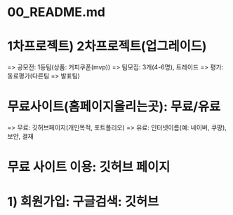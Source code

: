 # 00_README.md
# 1차프로젝트) 2차프로젝트(업그레이드)
=> 공모전: 1등팀(상품: 커피쿠폰(mvp))
=> 팀모집: 3개(4-6명), 트레이드
=> 평가: 동료평가(다른팀 => 발표팀)
# 무료사이트(홈페이지올리는곳): 무료/유료
=> 무료: 깃허브페이지(개인목적, 포트폴리오)
=> 유료: 인터넷이름(예: 네이버, 쿠팡), 보안, 결재
# 무료 사이트 이용: 깃허브 페이지
# 1) 회원가입: 구글검색: 깃허브
